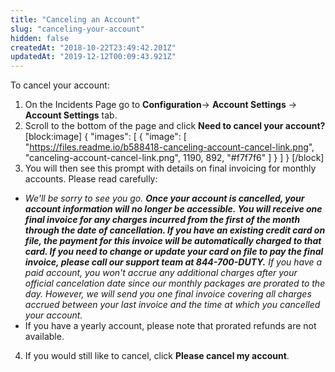 ```yaml
---
title: "Canceling an Account"
slug: "canceling-your-account"
hidden: false
createdAt: "2018-10-22T23:49:42.201Z"
updatedAt: "2019-12-12T00:09:43.921Z"
---
```

To cancel your account:

1. On the Incidents Page go to **Configuration**→ **Account Settings** → **Account Settings** tab.
2. Scroll to the bottom of the page and click **Need to cancel your account?** 
[block:image]
{
  "images": [
    {
      "image": [
        "https://files.readme.io/b588418-canceling-account-cancel-link.png",
        "canceling-account-cancel-link.png",
        1190,
        892,
        "#f7f7f6"
      ]
    }
  ]
}
[/block]
3. You will then see this prompt with details on final invoicing for monthly accounts. Please read carefully: 

  * *We'll be sorry to see you go. **Once your account is cancelled, your account information will no longer be accessible. You will receive one final invoice for any charges incurred from the first of the month through the date of cancellation. If you have an existing credit card on file, the payment for this invoice will be automatically charged to that card. If you need to change or update your card on file to pay the final invoice, please call our support team at 844-700-DUTY.** If you have a paid account, you won't accrue any additional charges after your official cancelation date since our monthly packages are prorated to the day. However, we will send you one final invoice covering all charges accrued between your last invoice and the time at which you cancelled your account.*
  * If you have a yearly account, please note that prorated refunds are not available.

4. If you would still like to cancel, click **Please cancel my account**.